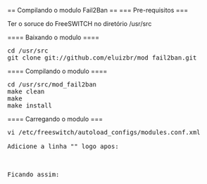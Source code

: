 == Compilando o modulo Fail2Ban ==
=== Pre-requisitos ===

Ter o soruce do FreeSWITCH no diretório /usr/src

==== Baixando o modulo ====

<pre>
cd /usr/src
git clone git://github.com/eluizbr/mod_fail2ban.git
</pre>

==== Compilando o modulo ====

<pre>
cd /usr/src/mod_fail2ban
make clean
make
make install
</pre>

==== Carregando o modulo ===

<pre>
vi /etc/freeswitch/autoload_configs/modules.conf.xml

Adicione a linha "<load module="mod_fail2ban"/>" logo apos:
<configuration name="modules.conf" description="Modules">
  <modules>

Ficando assim:

<configuration name="modules.conf" description="Modules">
  <modules>
<load module="mod_fail2ban"/>

</pre>